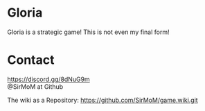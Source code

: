 # Gloria
Gloria is a strategic game!
This is not even my final form!

# Contact

https://discord.gg/8dNuG9m \
@SirMoM at Github



The wiki as a Repository: https://github.com/SirMoM/game.wiki.git
